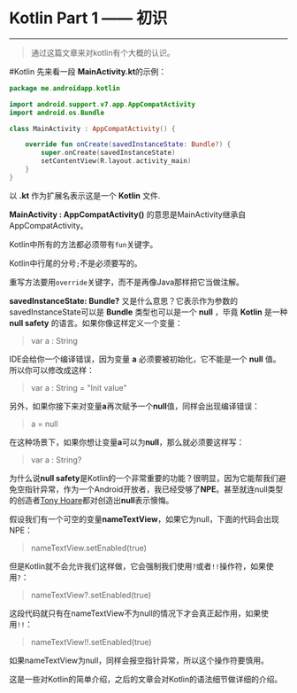 # Kotlin Part 1 —— 初识


---

> 通过这篇文章来对kotlin有个大概的认识。

#Kotlin
先来看一段 **MainActivity.kt**的示例：
``` kotlin
package me.androidapp.kotlin

import android.support.v7.app.AppCompatActivity
import android.os.Bundle

class MainActivity : AppCompatActivity() {

    override fun onCreate(savedInstanceState: Bundle?) {
        super.onCreate(savedInstanceState)
        setContentView(R.layout.activity_main)
    }
}
```
以 **.kt** 作为扩展名表示这是一个 **Kotlin** 文件.   

**MainActivity : AppCompatActivity()** 的意思是MainActivity继承自AppCompatActivity。

Kotlin中所有的方法都必须带有`fun`关键字。

Kotlin中行尾的分号`;`不是必须要写的。

重写方法要用`override`关键字，而不是再像Java那样把它当做注解。

**savedInstanceState: Bundle?** 又是什么意思？它表示作为参数的savedInstanceState可以是 **Bundle** 类型也可以是一个 **null** ，毕竟 **Kotlin** 是一种 **null safety** 的语言。如果你像这样定义一个变量：
> var a : String

IDE会给你一个编译错误，因为变量 **a** 必须要被初始化，它不能是一个 **null** 值。所以你可以修改成这样：
> var a : String = "Init value"

另外，如果你接下来对变量**a**再次赋予一个**null**值，同样会出现编译错误：
> a = null

在这种场景下，如果你想让变量**a**可以为**null**，那么就必须要这样写：
> var a : String?

为什么说**null safety**是Kotlin的一个非常重要的功能？很明显，因为它能帮我们避免空指针异常，作为一个Android开放者，我已经受够了**NPE**。甚至就连null类型的创造者[Tony Hoare][1]都对创造出**null**表示懊悔。


假设我们有一个可空的变量**nameTextView**，如果它为null，下面的代码会出现NPE：
> nameTextView.setEnabled(true)

但是Kotlin就不会允许我们这样做，它会强制我们使用`?`或者`!!`操作符，如果使用`?`：
> nameTextView?.setEnabled(true)

这段代码就只有在nameTextView不为null的情况下才会真正起作用，如果使用`!!`：
> nameTextView!!.setEnabled(true)

如果nameTextView为null，同样会报空指针异常，所以这个操作符要慎用。

这是一些对Kotlin的简单介绍，之后的文章会对Kotlin的语法细节做详细的介绍。


  [1]: https://en.wikipedia.org/wiki/Tony_Hoare
